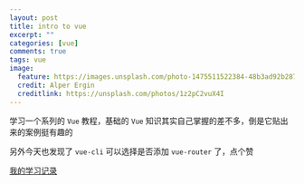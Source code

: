 ```yaml
---
layout: post
title: intro to vue
excerpt: ""
categories: [vue]
comments: true
tags: vue
image:
  feature: https://images.unsplash.com/photo-1475511522384-48b3ad92b287?dpr=2&auto=compress,format&fit=crop&w=767&h=431&q=80&cs=tinysrgb&crop=
  credit: Alper Ergin
  creditlink: https://unsplash.com/photos/1z2pC2vuX4I
---
```


学习一个系列的 `Vue` 教程，基础的 `Vue` 知识其实自己掌握的差不多，倒是它贴出来的案例挺有趣的

另外今天也发现了 `vue-cli` 可以选择是否添加 `vue-router` 了，点个赞

[我的学习记录](https://github.com/cody1991/learn/tree/gh-pages/Vue2/tutorial/intro-to-vue)
